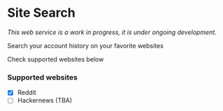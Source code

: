# Site Search
*This web service is a work in progress, it is under ongoing development.*

Search your account history on your favorite websites

Check supported websites below

### Supported websites
- [x] Reddit
- [ ] Hackernews (TBA)
